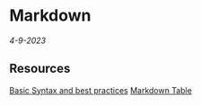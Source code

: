 # Markdown
*4-9-2023*

## Resources

[Basic Syntax and best practices](https://www.markdownguide.org/basic-syntax)
[Markdown Table](https://markdown.land/markdown-table)